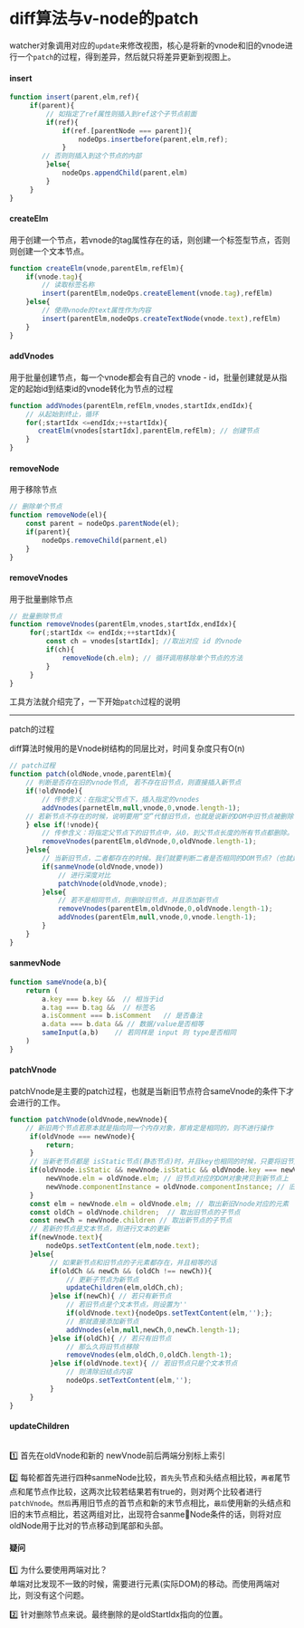 # diff算法与v-node的patch

watcher对象调用对应的`update`来修改视图，核心是将新的vnode和旧的vnode进行一个`patch`的过程，得到差异，然后就只将差异更新到视图上。     

#### insert
```js
function insert(parent,elm,ref){
     if(parent){
         // 如指定了ref属性则插入到ref这个子节点前面       
         if(ref){
             if(ref.[parentNode === parent]){
                 nodeOps.insertbefore(parent,elm,ref);
             }
        // 否则则插入到这个节点的内部
         }else{
             nodeOps.appendChild(parent,elm)
         }
     }
}
```  

#### createElm 
用于创建一个节点，若vnode的tag属性存在的话，则创建一个标签型节点，否则则创建一个文本节点。    

```js
function createElm(vnode,parentElm,refElm){
    if(vnode.tag){
        // 读取标签名称    
        insert(parentElm,nodeOps.createElement(vnode.tag),refElm)
    }else{
        // 使用vnode的text属性作为内容
        insert(parentElm,nodeOps.createTextNode(vnode.text),refElm)
    }
}
```


#### addVnodes
用于批量创建节点，每一个vnode都会有自己的 vnode - id，批量创建就是从指定的起始id到结束id的vnode转化为节点的过程
```js
function addVnodes(parentElm,refElm,vnodes,startIdx,endIdx){
    // 从起始到终止，循环
    for(;startIdx <=endIdx;++startIdx){
       creatElm(vnodes[startIdx],parentElm,refElm); // 创建节点
    }
}
```

#### removeNode 
用于移除节点
```js
// 删除单个节点     
function removeNode(el){
    const parent = nodeOps.parentNode(el);
    if(parent){
        nodeOps.removeChild(parnent,el)
    }
}
```

#### removeVnodes 
用于批量删除节点
```js
// 批量删除节点
function removeVnodes(parentElm,vnodes,startIdx,endIdx){
     for(;startIdx <= endIdx;++startIdx){
         const ch = vnodes[startIdx]; //取出对应 id 的vnode  
         if(ch){
             removeNode(ch.elm); // 循环调用移除单个节点的方法
         }
     }
}

```  

工具方法就介绍完了，一下开始`patch`过程的说明
___

patch的过程

diff算法时候用的是Vnode树结构的同层比对，时间复杂度只有O(n) 


```js
// patch过程
function patch(oldNode,vnode,parentElm){
    // 判断是否存在旧的vnode节点, 若不存在旧节点，则直接插入新节点
    if(!oldVnode){
        // 传参含义：在指定父节点下，插入指定的vnodes
        addVnodes(parnetElm,null,vnode,0,vnode.length-1);
    // 若新节点不存在的时候，说明要用“空”代替旧节点，也就是说新的DOM中旧节点被删除了  
    } else if(!vnode){
        // 传参含义：将指定父节点下的旧节点中，从0，到父节点长度的所有节点都删除。    
        removeVnodes(parentElm,oldVnode,0,oldVnode.length-1); 
    }else{
        // 当新旧节点，二者都存在的时候。我们就要判断二者是否相同的DOM节点?（也就是各项基本属性向都相同的）
        if(sanmeVnode(oldVnode,vnode))
            // 进行深度对比
            patchVnode(oldVnode,vnode);
        }else{
            // 若不是相同节点，则删除旧节点，并且添加新节点        
            removeVnodes(parentElm,oldVnode,0,oldVnode.length-1);
            addVnodes(parentElm,null,vnode,0,vnode.length-1);
        }
    }
}

``` 

#### sanmevNode  
```js
function sameVnode(a,b){
    return (
        a.key === b.key &&  // 相当于id
        a.tag === b.tag &&  // 标签名
        a.isComment === b.isComment   // 是否备注
        a.data === b.data && // 数据/value是否相等
        sameInput(a,b)    // 若同样是 input 则 type是否相同
    )
}
```  

#### patchVnode
patchVnode是主要的patch过程，也就是当新旧节点符合sameVnode的条件下才会进行的工作。     
```js
function patchVnode(oldVnode,newVnode){
    // 新旧两个节点若原本就是指向同一个内存对象，那肯定是相同的，则不进行操作     
     if(oldVnode === newVnode){
         return;
     }
     // 当新老节点都是 isStatic节点(静态节点)时，并且key也相同的时候，只要将旧节点的 componentInstance和 elm 属性直接拷贝到新节点上即可   
     if(oldVnode.isStatic && newVnode.isStatic && oldVnode.key === newVnode.key){
         newVnode.elm = oldVnode.elm; // 旧节点对应的DOM对象拷贝到新节点上   
         newVnode.componentInstance = oldVnode.componentInstance; // 旧节点对应的组件实例拷贝到新节点上
     }
     const elm = newVnode.elm = oldVnode.elm; // 取出新旧Vnode对应的元素
     const oldCh = oldVnode.children;  // 取出旧节点的子节点
     const newCh = newVnode.children // 取出新节点的子节点
     // 若新的节点是文本节点，则进行文本的更新   
     if(newVnode.text){
         nodeOps.setTextContent(elm,node.text);
     }else{
          // 如果新节点和旧节点的子元素都存在，并且相等的话
          if(oldCh && newCh && (oldCh !== newCh)){
              // 更新子节点为新节点
              updateChildren(elm,oldCh,ch);
          }else if(newCh){ // 若只有新节点
              // 若旧节点是个文本节点，则设置为''
              if(oldVnode.text){nodeOps.setTextContent(elm,'');};
              // 那就直接添加新节点
              addVnodes(elm,null,newCh,0,newCh.length-1);
          }else if(oldCh){ // 若只有旧节点
              // 那么久将旧节点移除     
              removeVnodes(elm,oldCh,0,oldCh.length-1);
          }else if(oldVnode.text){ // 若旧节点只是个文本节点     
              // 则清除旧结点内容
              nodeOps.setTextContent(elm,'');
          }
     }
}
```  

#### updateChildren 
```js


```
1️⃣ 首先在oldVnode和新的 newVnode前后两端分别标上索引     

2️⃣ 每轮都首先进行四种sanmeNode比较，`首先`头节点和头结点相比较，`再者`尾节点和尾节点作比较，这两次比较若结果若有true的，则对两个比较者进行`patchVnode`。`然后`再用旧节点的首节点和新的末节点相比，`最后`使用新的头结点和旧的末节点相比，若这两组对比，出现符合sanmeNode条件的话，则将对应oldNode用于比对的节点移动到尾部和头部。     





#### 疑问 
1️⃣ 为什么要使用两端对比？   
单端对比发现不一致的时候，需要进行元素(实际DOM)的移动。而使用两端对比，则没有这个问题。     

2️⃣ 针对删除节点来说。最终删除的是oldStartIdx指向的位置。 


